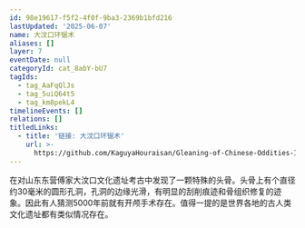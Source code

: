 ```yaml
---
id: 98e19617-f5f2-4f0f-9ba3-2369b1bfd216
lastUpdated: '2025-06-07'
name: 大汶口环锯术
aliases: []
layer: 7
eventDate: null
categoryId: cat_8abY-bU7
tagIds:
  - tag_AaFqQlJs
  - tag_5uiQ64t5
  - tag_km8pekL4
timelineEvents: []
relations: []
titledLinks:
  - title: '链接: 大汶口环锯术'
    url: >-
      https://github.com/KaguyaHouraisan/Gleaning-of-Chinese-Oddities-Iceberg/blob/main/%E4%B8%AD%E6%96%87%E4%BA%92%E8%81%94%E7%BD%91%E5%85%94%E5%AD%90%E6%B4%9E%E5%86%B0%E5%B1%B1%E5%9B%BE%E6%8B%BE%E9%81%97%C2%B7%E4%B8%80%C2%B7%E5%A4%A7%E6%B1%B6%E5%8F%A3%E7%8E%AF%E9%94%AF%E6%9C%AF.md
---
```

在对山东东营傅家大汶口文化遗址考古中发现了一颗特殊的头骨。头骨上有个直径约30毫米的圆形孔洞，孔洞的边缘光滑，有明显的刮削痕迹和骨组织修复的迹象。因此有人猜测5000年前就有开颅手术存在。值得一提的是世界各地的古人类文化遗址都有类似情况存在。

